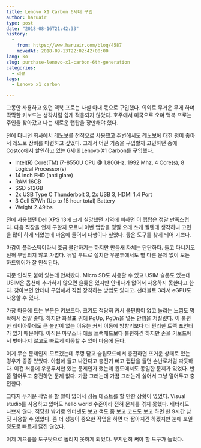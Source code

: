 ```yaml
---
title: Lenovo X1 Carbon 6세대 구입
author: haruair
type: post
date: "2018-08-16T21:42:33"
history:
  - 
    from: https://www.haruair.com/blog/4587
    movedAt: 2018-09-13T22:02:42+00:00
lang: ko
slug: purchase-lenovo-x1-carbon-6th-generation
categories:
  - 리뷰
tags:
  - Lenovo x1 carbon

---
```

그동안 사용하고 있던 맥북 프로는 사실 아내 몫으로 구입했다. 의외로 무거운 무게 하며 딱딱한 키보드는 생각처럼 쉽게 적응되지 않았다. 호주에서 미국으로 오며 맥북 프로는 주인을 찾아갔고 나는 새로운 랩탑을 장만해야 했다.

전에 다니던 회사에서 레노보를 전적으로 사용했고 주변에서도 레노보에 대한 평이 좋아서 레노보 장비를 마련하고 싶었다. 그래서 어떤 기종을 구입할까 고민하던 중에 Costco에서 할인하고 있는 6세대 Lenovo X1 Carbon를 구입했다.

  * Intel(R) Core(TM) i7-8550U CPU @ 1.80GHz, 1992 Mhz, 4 Core(s), 8 Logical Processor(s)
  * 14 inch FHD (anti glare)
  * RAM 16GB
  * SSD 512GB
  * 2x USB Type C Thunderbolt 3, 2x USB 3, HDMI 1.4 Port
  * 3 Cell 57Wh (Up to 15 hour total) Battery
  * Weight 2.49lbs

전에 사용했던 Dell XPS 13에 크게 실망했던 기억에 비하면 이 랩탑은 정말 만족스럽다. 다음 직장을 언제 구할지 모르니 이번 랩탑을 정말 오래 쓰게 될텐데 생각하니 고민을 많이 하게 되었는데 마음에 들어서 다행이다 싶었다. 좋은 도구를 찾게 되어 기쁘다.

마감이 플라스틱이라서 조금 불안하기는 하지만 만듬새 자체는 단단하다. 들고 다니기도 전혀 부담되지 않고 가볍다. 듀얼 부트로 설치한 우분투에서도 별 다른 문제 없이 모든 하드웨어가 잘 인식된다.

지문 인식도 붙어 있는데 안써봤다. Micro SD도 사용할 수 있고 USIM 슬롯도 있는데 USIM은 옵션에 추가하지 않으면 슬롯은 있지만 안테나가 없어서 사용하지 못한다고 한다. 찾아보면 안테나 구입해서 직접 장착하는 방법도 있다고. 선더볼트 3라서 eGPU도 사용할 수 있다.

가장 마음에 드는 부분은 키보드다. 크기도 적당히 커서 불편함이 없고 눌리는 느낌도 명확해서 정말 좋다. 하지만 화살표 위에 PgUp, PgDn을 넣는 만행을 저질렀다. 이 불편한 레이아웃에도 큰 불만이 없는 이유는 커서 이동에 방향키보다 더 편리한 트랙 포인터가 있기 때문이다. 아직은 마우스나 애플 트랙패드보다 불편하긴 하지만 손을 키보드에서 벗어나지 않고도 빠르게 이동할 수 있어 마음에 든다.

이게 무슨 문제인지 모르겠는데 뚜껑 닫고 슬립모드에서 충전하면 뜨거운 상태로 있는 경우가 종종 있었다. 아침에 들고 나간다고 충전기 빼고 랩탑을 들면 손난로처럼 따듯하다. 이건 처음에 우분투서만 있는 문제인가 했는데 윈도에서도 동일한 문제가 있었다. 반 쯤 열어두고 충전하면 문제 없다. 가끔 그러는데 가끔 그러는게 싫어서 그냥 열어두고 충전한다.

그다지 무거운 작업을 할 일이 없어서 성능 테스트를 할 만한 상황이 없었다. Visual studio를 사용하고 있어도 hello world 수준이라 전혀 문제를 겪지 못했다. 배터리도 나쁘지 않다. 적당한 밝기로 인터넷도 보고 책도 좀 보고 코드도 보고 하면 한 9시간 남짓 사용할 수 있었다. 좀 더 성능이 중요한 작업을 하면 더 짧아지긴 하겠지만 눈에 보일 정도로 빠르게 닳진 않았다.

이제 게으름을 도구탓으로 돌리지 못하게 되었다. 부지런히 써야 할 도구가 늘었다.